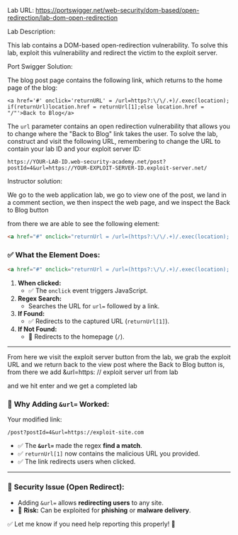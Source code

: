 Lab URL:
https://portswigger.net/web-security/dom-based/open-redirection/lab-dom-open-redirection

Lab Description:

This lab contains a DOM-based open-redirection vulnerability. To solve this lab, exploit this vulnerability and redirect the victim to the exploit server.

Port Swigger Solution:

The blog post page contains the following link, which returns to the home page of the blog:

`<a href='#' onclick='returnURL' = /url=https?:\/\/.+)/.exec(location); if(returnUrl)location.href = returnUrl[1];else location.href = "/"'>Back to Blog</a>`

The `url` parameter contains an open redirection vulnerability that allows you to change where the "Back to Blog" link takes the user. To solve the lab, construct and visit the following URL, remembering to change the URL to contain your lab ID and your exploit server ID:

`https://YOUR-LAB-ID.web-security-academy.net/post?postId=4&url=https://YOUR-EXPLOIT-SERVER-ID.exploit-server.net/`

Instructor solution:

We go to the web application lab, we go to view one of the post, we land in a comment section, we then inspect the web page, and we inspect the Back to Blog button

from there we are able to see the following element:

```html
<a href="#" onclick="returnUrl = /url=(https?:\/\/.+)/.exec(location); location.href = returnUrl ? returnUrl[1] : &quot;/&quot;">Back to Blog</a>
```

### ✅ **What the Element Does:**

```html
<a href="#" onclick="returnUrl = /url=(https?:\/\/.+)/.exec(location); location.href = returnUrl ? returnUrl[1] : &quot;/&quot;">Back to Blog</a>
```

1. **When clicked:**
    - ✅ The `onclick` event triggers JavaScript.
2. **Regex Search:**
    - Searches the URL for `url=` followed by a link.
3. **If Found:**
    - ✅ Redirects to the captured URL (`returnUrl[1]`).
4. **If Not Found:**
    - 🚫 Redirects to the homepage (`/`).

---

From here we visit the exploit server button from the lab, we grab the exploit URL and we return back to the view post where the Back to Blog button is, from there we add &url=https: // exploit server url from lab

and we hit enter and we get a completed lab


### 📌 **Why Adding `&url=` Worked:**

Your modified link:

```plaintext
/post?postId=4&url=https://exploit-site.com
```

- ✅ The **`&url=`** made the regex **find a match**.
- ✅ `returnUrl[1]` now contains the malicious URL you provided.
- ✅ The link redirects users when clicked.

---

### 🚩 **Security Issue (Open Redirect):**

- Adding `&url=` allows **redirecting users** to any site.
- 🚨 **Risk:** Can be exploited for **phishing** or **malware delivery**.

✅ Let me know if you need help reporting this properly! 🚀